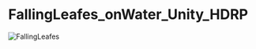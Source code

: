 # FallingLeafes_onWater_Unity_HDRP
![FallingLeafes](https://github.com/Clept0/FallingLeafes_onWater_Unity_HDRP/assets/71430546/041fd097-74be-41b7-a9ec-9560ebba713c)
